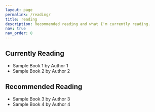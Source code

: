 ```yaml
---
layout: page
permalink: /reading/
title: reading
description: Recommended reading and what I'm currently reading.
nav: true
nav_order: 8
---
```

## Currently Reading

- Sample Book 1 by Author 1
- Sample Book 2 by Author 2

## Recommended Reading

- Sample Book 3 by Author 3
- Sample Book 4 by Author 4
